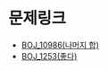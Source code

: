 # 문제링크

- [BOJ_10986(나머지 합)](https://www.acmicpc.net/problem/10986)
- [BOJ_1253(좋다)](https://www.acmicpc.net/problem/1253)